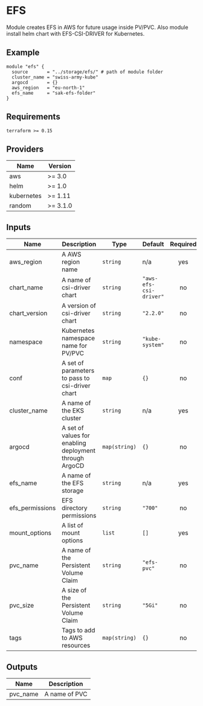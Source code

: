 # EFS
Module creates EFS in AWS for future usage inside PV/PVC. Also module install helm chart with EFS-CSI-DRIVER for Kubernetes.


## Example

``` hcl
module "efs" {
  source       = "../storage/efs/" # path of module folder
  cluster_name = "swiss-army-kube"
  argocd       = {}
  aws_region   = "eu-north-1"
  efs_name     = "sak-efs-folder"
}
```

## Requirements

```
terraform >= 0.15
 ```

## Providers

| Name | Version |
|------|---------|
| aws | >= 3.0 |
| helm | >= 1.0 |
| kubernetes | >= 1.11 |
| random | >= 3.1.0 |

## Inputs

| Name | Description | Type | Default | Required |
|------|-------------|------|---------|:-----:|
| aws_region | A AWS region name | `string` | n/a | yes |
| chart\_name | A name of csi-driver chart | `string` | `"aws-efs-csi-driver"` | no |
| chart\_version | A version of csi-driver chart | `string` | `"2.2.0"` | no |
| namespace | Kubernetes namespace name for PV/PVC | `string` | `"kube-system"` | no |
| conf | A set of parameters to pass to csi-driver chart | `map` | `{}` | no |
| cluster\_name | A name of the EKS cluster | `string` | n/a | yes |
| argocd | A set of values for enabling deployment through ArgoCD | `map(string)` | `{}` | no |
| efs\_name | A name of the EFS storage | `string` | n/a | yes |
| efs\_permissions | EFS directory permissions | `string` | `"700"` | no |
| mount\_options | A list of mount options | `list` | `[]` | yes |
| pvc\_name | A name of the Persistent Volume Claim | `string` | `"efs-pvc"` | no |
| pvc\_size | A size of the Persistent Volume Claim | `string` | `"5Gi"` | no |
| tags | Tags to add to AWS resources | `map(string)` | `{}` | no |

## Outputs

| Name | Description |
|------|-------------|
| pvc_name | A name of PVC |
